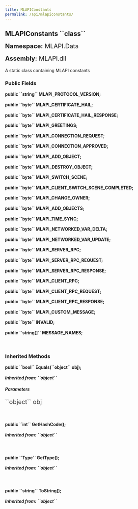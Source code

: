 ```yaml
---
title: MLAPIConstants
permalink: /api/mlapiconstants/
---
```


<div style="line-height: 1;">
	<h2 markdown="1">MLAPIConstants ``class``</h2>
	<p style="font-size: 20px;"><b>Namespace:</b> MLAPI.Data</p>
	<p style="font-size: 20px;"><b>Assembly:</b> MLAPI.dll</p>
</div>
<p>A static class containing MLAPI constants</p>

<div>
	<h3 markdown="1">Public Fields</h3>
	<div style="line-height: 1;">
		<h4 markdown="1"><b>public ``string`` MLAPI_PROTOCOL_VERSION;</b></h4>
	</div>
	<div style="line-height: 1;">
		<h4 markdown="1"><b>public ``byte`` MLAPI_CERTIFICATE_HAIL;</b></h4>
	</div>
	<div style="line-height: 1;">
		<h4 markdown="1"><b>public ``byte`` MLAPI_CERTIFICATE_HAIL_RESPONSE;</b></h4>
	</div>
	<div style="line-height: 1;">
		<h4 markdown="1"><b>public ``byte`` MLAPI_GREETINGS;</b></h4>
	</div>
	<div style="line-height: 1;">
		<h4 markdown="1"><b>public ``byte`` MLAPI_CONNECTION_REQUEST;</b></h4>
	</div>
	<div style="line-height: 1;">
		<h4 markdown="1"><b>public ``byte`` MLAPI_CONNECTION_APPROVED;</b></h4>
	</div>
	<div style="line-height: 1;">
		<h4 markdown="1"><b>public ``byte`` MLAPI_ADD_OBJECT;</b></h4>
	</div>
	<div style="line-height: 1;">
		<h4 markdown="1"><b>public ``byte`` MLAPI_DESTROY_OBJECT;</b></h4>
	</div>
	<div style="line-height: 1;">
		<h4 markdown="1"><b>public ``byte`` MLAPI_SWITCH_SCENE;</b></h4>
	</div>
	<div style="line-height: 1;">
		<h4 markdown="1"><b>public ``byte`` MLAPI_CLIENT_SWITCH_SCENE_COMPLETED;</b></h4>
	</div>
	<div style="line-height: 1;">
		<h4 markdown="1"><b>public ``byte`` MLAPI_CHANGE_OWNER;</b></h4>
	</div>
	<div style="line-height: 1;">
		<h4 markdown="1"><b>public ``byte`` MLAPI_ADD_OBJECTS;</b></h4>
	</div>
	<div style="line-height: 1;">
		<h4 markdown="1"><b>public ``byte`` MLAPI_TIME_SYNC;</b></h4>
	</div>
	<div style="line-height: 1;">
		<h4 markdown="1"><b>public ``byte`` MLAPI_NETWORKED_VAR_DELTA;</b></h4>
	</div>
	<div style="line-height: 1;">
		<h4 markdown="1"><b>public ``byte`` MLAPI_NETWORKED_VAR_UPDATE;</b></h4>
	</div>
	<div style="line-height: 1;">
		<h4 markdown="1"><b>public ``byte`` MLAPI_SERVER_RPC;</b></h4>
	</div>
	<div style="line-height: 1;">
		<h4 markdown="1"><b>public ``byte`` MLAPI_SERVER_RPC_REQUEST;</b></h4>
	</div>
	<div style="line-height: 1;">
		<h4 markdown="1"><b>public ``byte`` MLAPI_SERVER_RPC_RESPONSE;</b></h4>
	</div>
	<div style="line-height: 1;">
		<h4 markdown="1"><b>public ``byte`` MLAPI_CLIENT_RPC;</b></h4>
	</div>
	<div style="line-height: 1;">
		<h4 markdown="1"><b>public ``byte`` MLAPI_CLIENT_RPC_REQUEST;</b></h4>
	</div>
	<div style="line-height: 1;">
		<h4 markdown="1"><b>public ``byte`` MLAPI_CLIENT_RPC_RESPONSE;</b></h4>
	</div>
	<div style="line-height: 1;">
		<h4 markdown="1"><b>public ``byte`` MLAPI_CUSTOM_MESSAGE;</b></h4>
	</div>
	<div style="line-height: 1;">
		<h4 markdown="1"><b>public ``byte`` INVALID;</b></h4>
	</div>
	<div style="line-height: 1;">
		<h4 markdown="1"><b>public ``string[]`` MESSAGE_NAMES;</b></h4>
	</div>
</div>
<br>
<div>
	<h3 markdown="1">Inherited Methods</h3>
	<div style="line-height: 1;">
		<h4 markdown="1"><b>public ``bool`` Equals(``object`` obj);</b></h4>
		<h5 markdown="1">Inherited from: ``object``</h5>
		<h5><b>Parameters</b></h5>
		<div>
			<p style="font-size: 20px; color: #444;" markdown="1">``object`` obj</p>
		</div>
	</div>
	<br>
	<div style="line-height: 1;">
		<h4 markdown="1"><b>public ``int`` GetHashCode();</b></h4>
		<h5 markdown="1">Inherited from: ``object``</h5>
	</div>
	<br>
	<div style="line-height: 1;">
		<h4 markdown="1"><b>public ``Type`` GetType();</b></h4>
		<h5 markdown="1">Inherited from: ``object``</h5>
	</div>
	<br>
	<div style="line-height: 1;">
		<h4 markdown="1"><b>public ``string`` ToString();</b></h4>
		<h5 markdown="1">Inherited from: ``object``</h5>
	</div>
</div>
<br>
